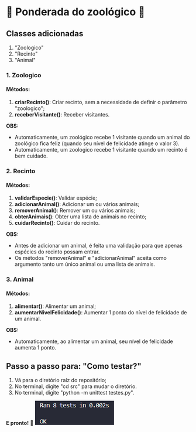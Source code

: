 # 🦁 Ponderada do zoológico 🐘

## Classes adicionadas
1. "Zoologico"
2. "Recinto"
3. "Animal"

### 1. Zoologico
#### Métodos:
1. __criarRecinto()__: Criar recinto, sem a necessidade de definir o parâmetro "zoologico";
2. __receberVisitante()__: Receber visitantes.

__OBS:__
- Automaticamente, um zoológico recebe 1 visitante quando um animal do zoológico fica feliz (quando seu nível de felicidade atinge o valor 3).
- Automaticamente, um zoologico recebe 1 visitante quando um recinto é bem cuidado.

### 2. Recinto
#### Métodos:
1. __validarEspecie()__: Validar espécie;
2. __adicionarAnimal()__: Adicionar um ou vários animais;
3. __removerAnimal()__: Remover um ou vários animais;
4. __obterAnimais()__: Obter uma lista de animais no recinto;
5. __cuidarRecinto()__: Cuidar do recinto.

__OBS:__
- Antes de adicionar um animal, é feita uma validação para que apenas espécies do recinto possam entrar.
- Os métodos "removerAnimal" e "adicionarAnimal" aceita como argumento tanto um único animal ou uma lista de animais.

### 3. Animal
#### Métodos:
1. __alimentar()__: Alimentar um animal;
2. __aumentarNivelFelicidade()__: Aumentar 1 ponto do nível de felicidade de um animal.

__OBS:__
- Automaticamente, ao alimentar um animal, seu nível de felicidade aumenta 1 ponto.

## Passo a passo para: "Como testar?"
1. Vá para o diretório raíz do repositório;
2. No terminal, digite "cd src" para mudar o diretório.
3. No terminal, digite "python -m unittest testes.py".

__E pronto!__ 🥳
<img src="./images/result.png"/>
